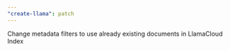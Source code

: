 ```yaml
---
"create-llama": patch
---
```


Change metadata filters to use already existing documents in LlamaCloud Index

